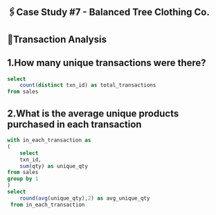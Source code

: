 ## 🖇️Case Study #7 - Balanced Tree Clothing Co.
## 📎Transaction Analysis

## 1.How many unique transactions were there?
	 
```sql	 
select 
	count(distinct txn_id) as total_transactions 
from sales	
```
## 2.What is the average unique products purchased in each transaction
````sql
with in_each_transaction as 
(
	select 
	txn_id,
	sum(qty) as unique_qty
from sales 
group by 1
)
select 
	round(avg(unique_qty),2) as avg_unique_qty
 from in_each_transaction
````
